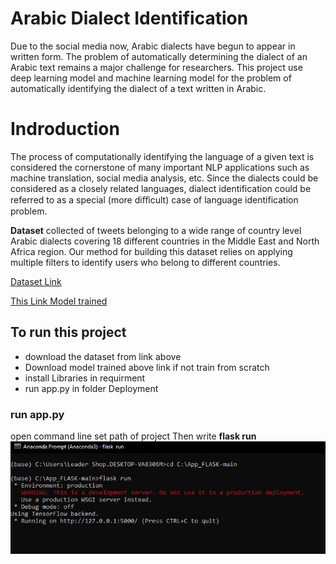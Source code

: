 # Arabic Dialect Identification
Due to the social media now, Arabic dialects have begun to appear in written form. The problem of automatically determining the dialect of an Arabic text remains a major challenge for researchers. This project use deep learning model  and machine learning model for the problem of automatically identifying the dialect of a text written in Arabic.

# Indroduction
The process of computationally identifying the language of a given text is considered the cornerstone of many important NLP applications such as machine translation, social media analysis, etc. Since the dialects could be considered as a closely related languages, dialect identification could be referred to as a special (more diﬀicult) case of language identification problem.

**Dataset** collected of tweets belonging to a wide range of country level Arabic dialects covering 18 different countries in the Middle East and North Africa region. Our method for building this dataset relies on applying multiple filters to identify users who belong to different countries.

<a href="https://drive.google.com/file/d/1a-nL1lQapIctwzhs4miAzPZbGVr7ByX1/view?usp=sharing" target="_blank">Dataset Link</a>

<a href="https://drive.google.com/drive/folders/1imZvTMSL2l270SVngZbJEZ_iCj6KU07E?usp=sharing">This Link Model trained</a>

## To run this project
* download the dataset from link above
* Download model trained above link if not train from scratch
* install Libraries in requirment
* run app.py in folder Deployment

### run app.py
open command line set path of project Then write **flask run**
![alt text](https://github.com/Dinaabdalla2018/Arabic-Dialect-Identification/blob/main/photo/photo_cmd.PNG)
